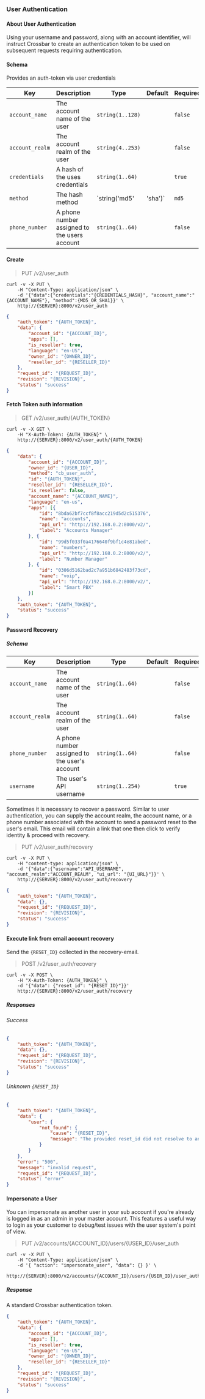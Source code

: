 ### User Authentication

#### About User Authentication

Using your username and password, along with an account identifier, will instruct Crossbar to create an authentication token to be used on subsequent requests requiring authentication.

#### Schema

Provides an auth-token via user credentials



Key | Description | Type | Default | Required
--- | ----------- | ---- | ------- | --------
`account_name` | The account name of the user | `string(1..128)` |   | `false`
`account_realm` | The account realm of the user | `string(4..253)` |   | `false`
`credentials` | A hash of the uses credentials | `string(1..64)` |   | `true`
`method` | The hash method | `string('md5' | 'sha')` | `md5` | `false`
`phone_number` | A phone number assigned to the users account | `string(1..64)` |   | `false`



#### Create

> PUT /v2/user_auth

```shell
curl -v -X PUT \
    -H "Content-Type: application/json" \
    -d '{"data":{"credentials":"{CREDENTIALS_HASH}", "account_name":"{ACCOUNT_NAME"}, "method":{MD5_OR_SHA1}}' \
    http://{SERVER}:8000/v2/user_auth
```

```json
{
    "auth_token": "{AUTH_TOKEN}",
    "data": {
        "account_id": "{ACCOUNT_ID}",
        "apps": [],
        "is_reseller": true,
        "language": "en-US",
        "owner_id": "{OWNER_ID}",
        "reseller_id": "{RESELLER_ID}"
    },
    "request_id": "{REQUEST_ID}",
    "revision": "{REVISION}",
    "status": "success"
}
```

#### Fetch Token auth information

> GET /v2/user_auth/{AUTH_TOKEN}

```shell
curl -v -X GET \
    -H "X-Auth-Token: {AUTH_TOKEN}" \
    http://{SERVER}:8000/v2/user_auth/{AUTH_TOKEN}
```

```json
{
    "data": {
        "account_id": "{ACCOUNT_ID}",
        "owner_id": "{USER_ID}",
        "method": "cb_user_auth",
        "id": "{AUTH_TOKEN}",
        "reseller_id": "{RESELLER_ID}",
        "is_reseller": false,
        "account_name": "{ACCOUNT_NAME}",
        "language": "en-us",
        "apps": [{
            "id": "8bda62bf7ccf8f8acc219d5d2c515376",
            "name": "accounts",
            "api_url": "http://192.168.0.2:8000/v2/",
            "label": "Accounts Manager"
        }, {
            "id": "99d5f033f0a4176640f9bf1c4e81abed",
            "name": "numbers",
            "api_url": "http://192.168.0.2:8000/v2/",
            "label": "Number Manager"
        }, {
            "id": "0306d5162bad2c7a951b6842483f73cd",
            "name": "voip",
            "api_url": "http://192.168.0.2:8000/v2/",
            "label": "Smart PBX"
        }]
    },
    "auth_token": "{AUTH_TOKEN}",
    "status": "success"
}
```

#### Password Recovery

##### Schema

Key | Description | Type | Default | Required
--- | ----------- | ---- | ------- | --------
`account_name` | The account name of the user | `string(1..64)` |   | `false`
`account_realm` | The account realm of the user | `string(1..64)` |   | `false`
`phone_number` | A phone number assigned to the user's account | `string(1..64)` |   | `false`
`username` | The user's API username | `string(1..254)` |   | `true`

Sometimes it is necessary to recover a password.
Similar to user authentication, you can supply the account realm, the account name, or a phone number associated with the account to send a password reset to the user's email.
This email will contain a link that one then click to verify identity & proceed with recovery.

> PUT /v2/user_auth/recovery

```shell
curl -v -X PUT \
    -H "content-type: application/json" \
    -d '{"data":{"username":"API_USERNAME", "account_realm":"ACCOUNT_REALM", "ui_url": "{UI_URL}"}}' \
    http://{SERVER}:8000/v2/user_auth/recovery
```

```json
{
    "auth_token": "{AUTH_TOKEN}",
    "data": {},
    "request_id": "{REQUEST_ID}",
    "revision": "{REVISION}",
    "status": "success"
}
```


#### Execute link from email account recovery

Send the `{RESET_ID}` collected in the recovery-email.

> POST /v2/user_auth/recovery

```shell
curl -v -X POST \
    -H "X-Auth-Token: {AUTH_TOKEN}" \
    -d '{"data": {"reset_id": "{RESET_ID}"}}'
    http://{SERVER}:8000/v2/user_auth/recovery
```

##### Responses

###### Success

```json
{
    "auth_token": "{AUTH_TOKEN}",
    "data": {},
    "request_id": "{REQUEST_ID}",
    "revision": "{REVISION}",
    "status": "success"
}
```

###### Unknown `{RESET_ID}`

```json
{
    "auth_token": "{AUTH_TOKEN}",
    "data": {
        "user": {
            "not_found": {
                "cause": "{RESET_ID}",
                "message": "The provided reset_id did not resolve to any user"
            }
        }
    },
    "error": "500",
    "message": "invalid request",
    "request_id": "{REQUEST_ID}",
    "status": "error"
}
```

#### Impersonate a User

You can impersonate as another user in your sub account if you're already is logged in as an admin in your master account. This features a useful way to login as your customer to debug/test issues with the user system's point of view.

> PUT /v2/accounts/{ACCOUNT_ID}/users/{USER_ID}/user_auth

```shell
curl -v -X PUT \
    -H "Content-Type: application/json" \
    -d '{ "action": "impersonate_user", "data": {} }' \
    http://{SERVER}:8000/v2/accounts/{ACCOUNT_ID}/users/{USER_ID}/user_auth
```

##### Response

A standard Crossbar authentication token.

```json
{
    "auth_token": "{AUTH_TOKEN}",
    "data": {
        "account_id": "{ACCOUNT_ID}",
        "apps": [],
        "is_reseller": true,
        "language": "en-US",
        "owner_id": "{OWNER_ID}",
        "reseller_id": "{RESELLER_ID}"
    },
    "request_id": "{REQUEST_ID}",
    "revision": "{REVISION}",
    "status": "success"
}
```
